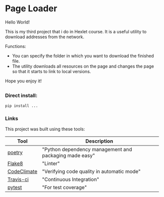 # Page Loader

Hello World!

This is my third project that i do in Hexlet course.
It is a useful utility to download addresses from the network.

Functions:
* You can specify the folder in which you want to download the finished file.
* The utility downloads all resources on the page and changes the page so that it starts to link to local versions.

Hope you enjoy it!
##

### Direct install:

```bash
pip install ...
```

### Links

This project was built using these tools:

| Tool                                                                        | Description                                             |
|-----------------------------------------------------------------------------|---------------------------------------------------------|
| [poetry](https://poetry.eustace.io/)                                        | "Python dependency management and packaging made easy"  |
| [Flake8](https://flake8.pycqa.org/)                                         | "Linter"                                                |
| [CodeClimate](https://codeclimate.com/)                                     | "Verifying code quality in automatic mode"              |
| [Travis-ci](https://travis-ci.org/)                                         | "Continuous Integration"                                |
| [pytest](https://pypi.org/project/pytest/)                                  | "For test coverage"                                     |

